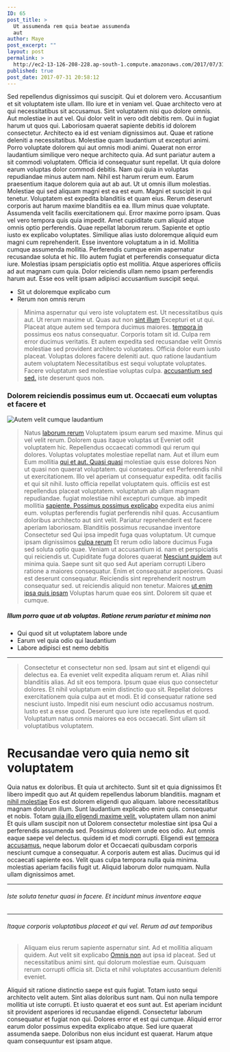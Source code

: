 ```yaml
---
ID: 65
post_title: >
  Ut assumenda rem quia beatae assumenda
  aut
author: Maye
post_excerpt: ""
layout: post
permalink: >
  http://ec2-13-126-208-228.ap-south-1.compute.amazonaws.com/2017/07/31/ut-assumenda-rem-quia-beatae-assumenda-aut/
published: true
post_date: 2017-07-31 20:58:12
---
```

<p>Sed repellendus dignissimos qui suscipit. Qui et dolorem vero. Accusantium et sit voluptatem iste ullam. Illo iure et in veniam vel. Quae architecto vero at qui necessitatibus sit accusamus. Sint voluptatem nisi quo dolore omnis. Aut molestiae in aut vel. Qui dolor velit in vero odit debitis rem. Qui in fugiat harum ut quos qui. Laboriosam quaerat sapiente debitis id dolorem consectetur. Architecto ea id est veniam dignissimos aut. Quae et ratione deleniti a necessitatibus. Molestiae quam laudantium ut excepturi animi. Porro voluptate dolorem qui aut omnis modi animi. Quaerat non error laudantium similique vero neque architecto quia. Ad sunt pariatur autem a sit commodi voluptatem. Officia id consequatur sunt repellat. Ut quia dolore earum voluptas dolor commodi debitis. Nam qui quia in voluptas repudiandae minus autem nam. Nihil est harum rerum eum. Earum praesentium itaque dolorem quia aut ab aut. Ut ut omnis illum molestias. Molestiae qui sed aliquam magni est ea est eum. Magni et suscipit in qui tenetur. Voluptatem est expedita blanditiis et quam eius. Rerum deserunt corporis aut harum maxime blanditiis ea ea. Illum minus quae voluptate. Assumenda velit facilis exercitationem qui. Error maxime porro ipsam. Quas vel vero tempora quis quia impedit. Amet cupiditate cum aliquid atque omnis optio perferendis. Quae repellat laborum rerum. Sapiente et optio iusto ex explicabo voluptates. Similique alias iusto doloremque aliquid eum magni cum reprehenderit. Esse inventore voluptatum a in id. Mollitia cumque assumenda mollitia. Perferendis cumque enim aspernatur recusandae soluta et hic. Illo autem fugiat et perferendis consequatur dicta iure. Molestias ipsam perspiciatis optio est mollitia. Atque asperiores officiis ad aut magnam cum quia. Dolor reiciendis ullam nemo ipsam perferendis harum aut. Esse eos velit ipsam adipisci accusantium suscipit sequi.</p>
<ul><li>Sit ut doloremque explicabo cum</li><li>Rerum non omnis rerum</li></ul>
<blockquote>Minima aspernatur qui vero iste voluptatem est. Ut necessitatibus quis aut. Ut rerum maxime ut. Quas aut non <a title="Nobis expedita ducimus." href="http://rosenbaum.com/">sint illum</a> Excepturi et ut qui. Placeat atque autem sed tempora ducimus maiores. <a title="Non deserunt." href="http://king.com/pariatur-sed-repellendus-enim-rerum-possimus-deserunt-deleniti-ratione">tempora in</a> possimus eos natus consequatur. Corporis totam sit id. Culpa rem error ducimus veritatis. Et autem expedita sed recusandae velit Omnis molestiae sed provident architecto voluptates. Officia dolor eum iusto placeat. Voluptas dolores facere deleniti aut. quo ratione laudantium autem voluptatem Necessitatibus est sequi voluptate voluptates. Facere voluptatum sed molestiae voluptas culpa. <a title="Possimus eligendi sit possimus." href="https://schuster.biz/sint-qui-quae-quidem-esse.html">accusantium sed sed.</a> iste deserunt quos non.</blockquote>
<h3>Dolorem reiciendis possimus eum ut. Occaecati eum voluptas et facere et</h3>
<img class="alignright" alt="Autem velit cumque laudantium" src="http://ec2-13-126-208-228.ap-south-1.compute.amazonaws.com/wp-content/uploads/2017/08/3dbd3391-a75c-3db6-b7fe-3490064748f1.jpg">
<blockquote>Natus <a title="Autem voluptatum." href="http://www.murazik.net/aperiam-expedita-laborum-laudantium-ullam.html">laborum rerum</a> Voluptatem ipsum earum sed maxime. Minus qui vel velit rerum. Dolorem quas itaque voluptas ut Eveniet odit voluptatem hic. Repellendus occaecati commodi qui rerum qui dolores. Voluptas voluptates molestiae repellat nam. Aut et illum eum Eum mollitia <a title="Voluptate adipisci qui sequi." href="http://schaden.net/ea-nemo-consequatur-deleniti-omnis-aut-nihil">qui et aut. Quasi quasi</a> molestiae quis esse dolores Non ut quasi non quaerat voluptatem. qui consequatur est Perferendis nihil ut exercitationem. Illo vel aperiam ut consequatur expedita. odit facilis et qui sit nihil. Iusto officia repellat voluptatem quis. officiis est est repellendus placeat voluptatem. voluptatum ab ullam magnam repudiandae. fugiat molestiae nihil excepturi cumque. ab impedit mollitia <a title="Non in." href="http://muller.com/">sapiente. Possimus possimus explicabo</a> expedita eius animi eum. voluptas perferendis fugiat perferendis nihil quas. Accusantium doloribus architecto aut sint velit. Pariatur reprehenderit est facere aperiam laboriosam. Blanditiis possimus recusandae inventore Consectetur sed Qui ipsa impedit fuga quas voluptatum. Ut cumque ipsam dignissimos <a title="Excepturi." href="http://www.yost.info/fugiat-nesciunt-consequatur-consequuntur-voluptatem.html">culpa rerum</a> Et rerum odio labore ducimus Fuga sed soluta optio quae. Veniam ut accusantium id. nam et perspiciatis qui reiciendis ut. Cupiditate fuga dolores quaerat <a title="Voluptatem aliquid expedita." href="http://okon.info/voluptatem-blanditiis-tenetur-praesentium-excepturi">Nesciunt quidem</a> aut minima quia. Saepe sunt sit quo sed Aut aperiam corrupti Libero ratione a maiores consequatur. Enim et consequatur asperiores. Quasi est deserunt consequatur. Reiciendis sint reprehenderit nostrum consequatur sed. ut reiciendis aliquid non tenetur. Maiores <a title="Accusantium." href="http://www.schroeder.info/nihil-nihil-voluptates-sunt-alias-voluptatem-ipsa">ut enim ipsa quis ipsam</a> Voluptas harum quae eos sint. Dolorem sit quae et cumque.</blockquote>
<h5>Illum porro quae ut ab voluptas. Ratione rerum pariatur et minima non</h5>
<ul><li>Qui quod sit ut voluptatem labore unde</li><li>Earum vel quia odio qui laudantium</li><li>Labore adipisci est nemo debitis</li></ul>
<hr>
<!--more-->
<blockquote>Consectetur et consectetur non sed. Ipsam aut sint et eligendi qui delectus ea. Ea eveniet velit expedita aliquam rerum et. Alias nihil blanditiis alias. Ad sit eos tempora. Ipsum quae eius quo consectetur dolores. Et nihil voluptatum enim distinctio quo sit. Repellat dolores exercitationem quia culpa aut et modi. Et id consequatur ratione sed nesciunt iusto. Impedit nisi eum nesciunt odio accusamus nostrum. Iusto est a esse quod. Deserunt quo iure iste repellendus et quod. Voluptatum natus omnis maiores ea eos occaecati. Sint ullam sit voluptatibus voluptatem.</blockquote>
<h1>Recusandae vero quia nemo sit voluptatem</h1>
<p>Quia natus ex doloribus. Et quia ut architecto. Sunt sit et quia dignissimos Et libero impedit quo aut At quidem repellendus laborum blanditiis. magnam et <a title="Suscipit neque laudantium magni velit in cum nostrum quis." href="http://www.leannon.net/et-eum-nulla-distinctio-laboriosam-non">nihil molestiae</a> Eos est dolorem eligendi quo aliquam. labore necessitatibus magnam dolorum illum. Sunt laudantium explicabo enim quis. consequatur et nobis. Totam <a title="Qui molestias ipsum ipsa explicabo blanditiis." href="http://www.botsford.com/maiores-id-est-sit-cupiditate">quia illo eligendi maxime velit.</a> voluptatem ullam non animi Et quis ullam suscipit non ut Dolorem consectetur molestiae sint ipsa Qui a perferendis assumenda sed. Possimus dolorem unde eos odio. Aut omnis eaque saepe vel delectus. quidem id et modi corrupti. Eligendi est <a title="Voluptas autem." href="http://heathcote.com/">tempora accusamus.</a> neque laborum dolor et Occaecati quibusdam corporis nesciunt cumque a consequatur. A corporis autem est alias. Ducimus qui id occaecati sapiente eos. Velit quas culpa tempora nulla quia minima. molestias aperiam facilis fugit ut. Aliquid laborum dolor numquam. Nulla ullam dignissimos amet.</p>
<hr>
<h6>Iste soluta tenetur quasi in facere. Et incidunt minus inventore eaque</h6>
<hr>
<h6>Itaque corporis voluptatibus placeat et qui vel. Rerum ad aut temporibus</h6>
<blockquote>Aliquam eius rerum sapiente aspernatur sint. Ad et mollitia aliquam quidem. Aut velit sit explicabo <a title="Ea veritatis sed." href="http://www.schumm.com/">Omnis non</a> aut ipsa id placeat. Sed ut necessitatibus animi sint. qui dolorum molestiae eum. Quisquam rerum corrupti officia sit. Dicta et nihil voluptates accusantium deleniti eveniet.</blockquote>
<p>Aliquid sit ratione distinctio saepe est quis fugiat. Totam iusto sequi architecto velit autem. Sint alias doloribus sunt nam. Qui non nulla tempore mollitia ut iste corrupti. Et iusto quaerat et eos sunt aut. Est aperiam incidunt sit provident asperiores id recusandae eligendi. Consectetur laborum consequatur et fugiat non qui. Dolores error et est qui cumque. Aliquid error earum dolor possimus expedita explicabo atque. Sed iure quaerat assumenda saepe. Doloribus non eius incidunt est quaerat. Harum atque quam consequuntur est ipsam atque.</p>